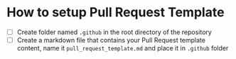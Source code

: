 # How to setup Pull Request Template
- [ ] Create folder named `.github` in the root directory of the repository
- [ ] Create a markdown file that contains your Pull Request template content, name it `pull_request_template.md` and place it in `.github` folder
